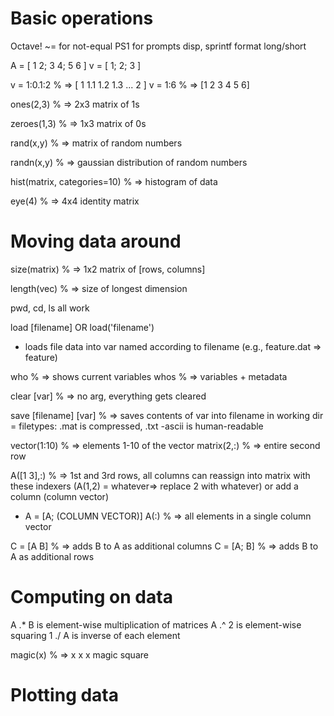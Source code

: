 # Basic operations
Octave!
~= for not-equal
PS1 for prompts
disp, sprintf
format long/short

A = [ 1 2; 3 4; 5 6 ]
v = [ 1; 2; 3 ]

v = 1:0.1:2 % => [ 1 1.1 1.2 1.3 ... 2 ]
v = 1:6 % => [1 2 3 4 5 6]

ones(2,3) % => 2x3 matrix of 1s

zeroes(1,3) % => 1x3 matrix of 0s

rand(x,y) % => matrix of random numbers

randn(x,y) % => gaussian distribution of random numbers

hist(matrix, categories=10) % => histogram of data

eye(4) % => 4x4 identity matrix

# Moving data around
size(matrix) % => 1x2 matrix of [rows, columns]

length(vec) % => size of longest dimension

pwd, cd, ls all work

load [filename] OR load('filename')
- loads file data into var named according to filename (e.g., feature.dat => feature)

who % => shows current variables
whos % => variables + metadata

clear [var] % => no arg, everything gets cleared

save [filename] [var] % => saves contents of var into filename in working dir
= filetypes: .mat is compressed, .txt -ascii is human-readable

vector(1:10) % => elements 1-10 of the vector
matrix(2,:) % => entire second row

A([1 3],:) % => 1st and 3rd rows, all columns
can reassign into matrix with these indexers (A(1,2) = whatever=> replace 2 with whatever) or add a column (column vector)
- A = [A; (COLUMN VECTOR)]
A(:) % => all elements in a single column vector

C = [A B] % => adds B to A as additional columns
C = [A; B] % => adds B to A as additional rows

# Computing on data
A .\* B is element-wise multiplication of matrices
A .^ 2 is element-wise squaring
1 ./ A is inverse of each element

magic(x) % => x x x magic square

# Plotting data



